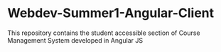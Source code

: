 # Webdev-Summer1-Angular-Client
This repository contains the student accessible section of Course Management System developed in Angular JS
